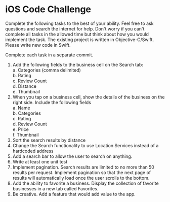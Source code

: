 # iOS Code Challenge

Complete the following tasks to the best of your ability. Feel free to ask questions and search the internet for help. Don't worry if you can't complete all tasks in the allowed time but think about how you would implement the task. The existing project is written in Objective-C/Swift. Please write new code in Swift.

Complete each task in a separate commit.

1. Add the following fields to the business cell on the Search tab:  
    a. Categories (comma delimited)  
    b. Rating  
    c. Review Count  
    d. Distance  
    e. Thumbnail  
2. When you tap on a business cell, show the details of the business on the right side.  Include the following fields  
    a. Name  
    b. Categories  
    c. Rating  
    d. Review Count  
    e. Price  
    f. Thumbnail  
3. Sort the search results by distance
4. Change the Search functionality to use Location Services instead of a hardcoded address
5. Add a search bar to allow the user to search on anything.
6. Write at least one unit test
7. Implement pagination.  Search results are limited to no more than 50 results per request.  Implement pagination so that the next page of results will automatically load once the user scrolls to the bottom.
8. Add the ability to favorite a business.  Display the collection of favorite businesses in a new tab called Favorites.
9. Be creative.  Add a feature that would add value to the app.
